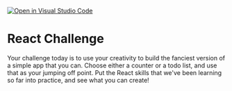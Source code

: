 [![Open in Visual Studio Code](https://classroom.github.com/assets/open-in-vscode-f059dc9a6f8d3a56e377f745f24479a46679e63a5d9fe6f495e02850cd0d8118.svg)](https://classroom.github.com/online_ide?assignment_repo_id=6675260&assignment_repo_type=AssignmentRepo)
# React Challenge

Your challenge today is to use your creativity to build the fanciest version of a simple app that you can. Choose either a counter or a todo list, and use that as your jumping off point. Put the React skills that we've been learning so far into practice, and see what you can create!
